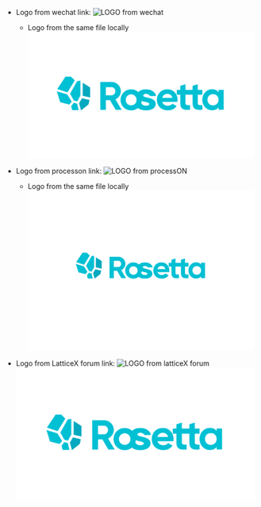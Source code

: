 * Logo from wechat link:
![LOGO from wechat](https://mmbiz.qpic.cn/mmbiz_png/dV0Pt26LydDKo3HFIeH8afhT8XCmZibWhmj4vuVyuyGQrb0U4vIicibd5xjQKPOib7ibhFRWia9mdbz8uyricY9ZbDgXg/640)
  - Logo from the same file locally 
  ![LOGO frm wechat](figs/logo_wechat.png)
 
* Logo from processon link:
  ![LOGO from processON](http://assets.processon.com/chart_image/5e96fc42f346fb4bdd6de6b4.png)
  - Logo from the same file locally
  ![LOGO from processON](figs/logo_processon.png)
  
* Logo from LatticeX forum link:
  ![LOGO from latticeX forum](https://forum.latticex.foundation/uploads/default/original/2X/1/10c9e7fcf968be3feb757df104b244974c92f68f.png)
  ![LOGO from latticeX forum](figs/logo_forum.png)
